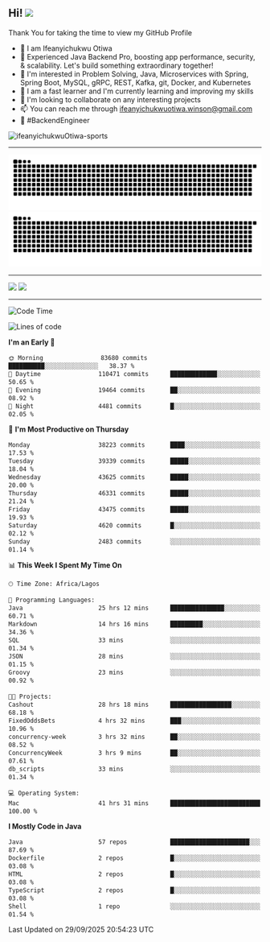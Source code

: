 <!-- BLOG-POST-LIST:START --><!-- BLOG-POST-LIST:END -->

## Hi! <img src="https://media.giphy.com/media/hvRJCLFzcasrR4ia7z/giphy.gif" width="4%"> 

Thank You for taking the time to view my GitHub Profile

- 👋 I am Ifeanyichukwu Otiwa
- 🚀 Experienced Java Backend Pro, boosting app performance, security, & scalability. Let's build something extraordinary together!
- 👀 I'm interested in Problem Solving, Java, Microservices with Spring, Spring Boot, MySQL, gRPC, REST, Kafka, git, Docker, and Kubernetes
- 🌱 I am a fast learner and I'm currently learning and improving my skills
- 💞️ I'm looking to collaborate on any interesting projects
- 📫 You can reach me through ifeanyichukwuotiwa.winson@gmail.com
- 🚀 #BackendEngineer

<p align="left" marginTop="10px"> <img src="https://komarev.com/ghpvc/?username=ifeanyichukwuOtiwa-sports&label=Profile%20views&color=0e75b6&style=for-the-badge" alt="ifeanyichukwuOtiwa-sports" /> </p>

***

<!--🐍📈SNAKEGRAPH / 🌐WEBSITE: https://github.com/Platane/snk -->
![github contribution grid snake animation](https://raw.githubusercontent.com/ifeanyichukwuOtiwa-sports/ifeanyichukwuOtiwa-sports/output/github-contribution-grid-snake-dark.svg#gh-dark-mode-only)![github contribution grid snake animation](https://raw.githubusercontent.com/ifeanyichukwuOtiwa-sports/ifeanyichukwuOtiwa-sports/output/github-contribution-grid-snake.svg#gh-light-mode-only)

***

<p float="left">
  <img float="left" src="https://github-readme-stats.vercel.app/api?username=ifeanyichukwuOtiwa-sports&count_private=true&include_all_commits=true&theme=react&show_icons=true" />
  <img float="right" src="https://github-readme-stats.vercel.app/api/top-langs/?username=ifeanyichukwuOtiwa-sports&layout=compact&show_icons=true&theme=react" /> 
</p>

***



<!--START_SECTION:waka-->
![Code Time](http://img.shields.io/badge/Code%20Time-4%2C281%20hrs%2046%20mins-blue)

![Lines of code](https://img.shields.io/badge/From%20Hello%20World%20I%27ve%20Written-62.1%20million%20lines%20of%20code-blue)

**I'm an Early 🐤** 

```text
🌞 Morning                83680 commits       ██████████░░░░░░░░░░░░░░░   38.37 % 
🌆 Daytime                110471 commits      █████████████░░░░░░░░░░░░   50.65 % 
🌃 Evening                19464 commits       ██░░░░░░░░░░░░░░░░░░░░░░░   08.92 % 
🌙 Night                  4481 commits        █░░░░░░░░░░░░░░░░░░░░░░░░   02.05 % 
```
📅 **I'm Most Productive on Thursday** 

```text
Monday                   38223 commits       ████░░░░░░░░░░░░░░░░░░░░░   17.53 % 
Tuesday                  39339 commits       █████░░░░░░░░░░░░░░░░░░░░   18.04 % 
Wednesday                43625 commits       █████░░░░░░░░░░░░░░░░░░░░   20.00 % 
Thursday                 46331 commits       █████░░░░░░░░░░░░░░░░░░░░   21.24 % 
Friday                   43475 commits       █████░░░░░░░░░░░░░░░░░░░░   19.93 % 
Saturday                 4620 commits        █░░░░░░░░░░░░░░░░░░░░░░░░   02.12 % 
Sunday                   2483 commits        ░░░░░░░░░░░░░░░░░░░░░░░░░   01.14 % 
```


📊 **This Week I Spent My Time On** 

```text
🕑︎ Time Zone: Africa/Lagos

💬 Programming Languages: 
Java                     25 hrs 12 mins      ███████████████░░░░░░░░░░   60.71 % 
Markdown                 14 hrs 16 mins      █████████░░░░░░░░░░░░░░░░   34.36 % 
SQL                      33 mins             ░░░░░░░░░░░░░░░░░░░░░░░░░   01.34 % 
JSON                     28 mins             ░░░░░░░░░░░░░░░░░░░░░░░░░   01.15 % 
Groovy                   23 mins             ░░░░░░░░░░░░░░░░░░░░░░░░░   00.92 % 

🐱‍💻 Projects: 
Cashout                  28 hrs 18 mins      █████████████████░░░░░░░░   68.18 % 
FixedOddsBets            4 hrs 32 mins       ███░░░░░░░░░░░░░░░░░░░░░░   10.96 % 
concurrency-week         3 hrs 32 mins       ██░░░░░░░░░░░░░░░░░░░░░░░   08.52 % 
ConcurrencyWeek          3 hrs 9 mins        ██░░░░░░░░░░░░░░░░░░░░░░░   07.61 % 
db_scripts               33 mins             ░░░░░░░░░░░░░░░░░░░░░░░░░   01.34 % 

💻 Operating System: 
Mac                      41 hrs 31 mins      █████████████████████████   100.00 % 
```

**I Mostly Code in Java** 

```text
Java                     57 repos            ██████████████████████░░░   87.69 % 
Dockerfile               2 repos             █░░░░░░░░░░░░░░░░░░░░░░░░   03.08 % 
HTML                     2 repos             █░░░░░░░░░░░░░░░░░░░░░░░░   03.08 % 
TypeScript               2 repos             █░░░░░░░░░░░░░░░░░░░░░░░░   03.08 % 
Shell                    1 repo              ░░░░░░░░░░░░░░░░░░░░░░░░░   01.54 % 
```




 Last Updated on 29/09/2025 20:54:23 UTC
<!--END_SECTION:waka-->

<!--
<p align="center">
![trophy](https://github-profile-trophy.vercel.app/?username=ifeanyichukwuOtiwa-sports&theme=onedark) (https://github.com/ryo-ma/github-profile-trophy)
</p>
-->

<!---
ifeanyi-otiwa/ifeanyi-otiwa is a ✨ special ✨ repository because its `README.md` (this file) appears on your GitHub profile.
You can click the Preview link to take a look at your changes.
--->
